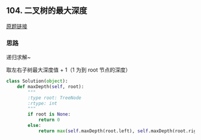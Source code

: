 ## 104. 二叉树的最大深度

[原题链接](https://leetcode-cn.com/problems/maximum-depth-of-binary-tree/description/)

### 思路

递归求解~

取左右子树最大深度值 + 1（1 为到 root 节点的深度）

```python
class Solution(object):
    def maxDepth(self, root):
        """
        :type root: TreeNode
        :rtype: int
        """
        if root is None:
            return 0
        else:
            return max(self.maxDepth(root.left), self.maxDepth(root.right)) + 1
```